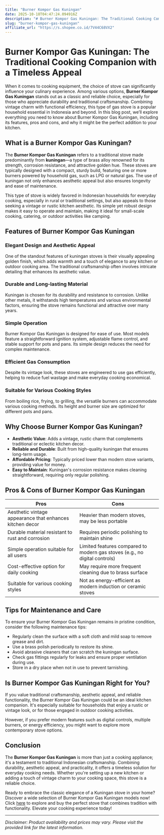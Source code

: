 ```yaml
---
title: "Burner Kompor Gas Kuningan"
date: 2025-10-18T04:47:24.094916Z
description: "# Burner Kompor Gas Kuningan: The Traditional Cooking Companion with a Timeless Appeal..."
slug: "burner-kompor-gas-kuningan"
affiliate_url: "https://s.shopee.co.id/7V44C68VX2"
---
```

# Burner Kompor Gas Kuningan: The Traditional Cooking Companion with a Timeless Appeal

When it comes to cooking equipment, the choice of stove can significantly influence your culinary experience. Among various options, **Burner Kompor Gas Kuningan** stands out as a classic and reliable choice, especially for those who appreciate durability and traditional craftsmanship. Combining vintage charm with functional efficiency, this type of gas stove is a popular household essential in Indonesia and beyond. In this blog post, we’ll explore everything you need to know about Burner Kompor Gas Kuningan, including its features, pros and cons, and why it might be the perfect addition to your kitchen.

## What is a Burner Kompor Gas Kuningan?

The **Burner Kompor Gas Kuningan** refers to a traditional stove made predominantly from **kuningan**—a type of brass alloy renowned for its strength, corrosion resistance, and attractive golden hue. These stoves are typically designed with a compact, sturdy build, featuring one or more burners powered by household gas, such as LPG or natural gas. The use of kuningan not only enhances aesthetic appeal but also ensures longevity and ease of maintenance.

This type of stove is widely favored in Indonesian households for everyday cooking, especially in rural or traditional settings, but also appeals to those seeking a vintage or rustic kitchen aesthetic. Its simple yet robust design makes it easy to operate and maintain, making it ideal for small-scale cooking, catering, or outdoor activities like camping.

## Features of Burner Kompor Gas Kuningan

### Elegant Design and Aesthetic Appeal

One of the standout features of kuningan stoves is their visually appealing golden finish, which adds warmth and a touch of elegance to any kitchen or outdoor cooking area. The traditional craftsmanship often involves intricate detailing that enhances its aesthetic value.

### Durable and Long-lasting Material

Kuningan is chosen for its durability and resistance to corrosion. Unlike other metals, it withstands high temperatures and various environmental factors, ensuring the stove remains functional and attractive over many years.

### Simple Operation

Burner Kompor Gas Kuningan is designed for ease of use. Most models feature a straightforward ignition system, adjustable flame control, and stable support for pots and pans. Its simple design reduces the need for complex maintenance.

### Efficient Gas Consumption

Despite its vintage look, these stoves are engineered to use gas efficiently, helping to reduce fuel wastage and make everyday cooking economical.

### Suitable for Various Cooking Styles

From boiling rice, frying, to grilling, the versatile burners can accommodate various cooking methods. Its height and burner size are optimized for different pots and pans.

## Why Choose Burner Kompor Gas Kuningan?

- **Aesthetic Value**: Adds a vintage, rustic charm that complements traditional or eclectic kitchen decor.
- **Reliable and Durable**: Built from high-quality kuningan that ensures long-term usage.
- **Affordable Pricing**: Typically priced lower than modern stove variants, providing value for money.
- **Easy to Maintain**: Kuningan's corrosion resistance makes cleaning straightforward, requiring only regular polishing.

## Pros & Cons of Burner Kompor Gas Kuningan

| **Pros** | **Cons** |
|------------|--------------|
| Aesthetic vintage appearance that enhances kitchen decor | Heavier than modern stoves, may be less portable |
| Durable material resistant to rust and corrosion | Requires periodic polishing to maintain shine |
| Simple operation suitable for all users | Limited features compared to modern gas stoves (e.g., no digital controls) |
| Cost-effective option for daily cooking | May require more frequent cleaning due to brass surface |
| Suitable for various cooking styles | Not as energy-efficient as modern induction or ceramic stoves |

## Tips for Maintenance and Care

To ensure your Burner Kompor Gas Kuningan remains in pristine condition, consider the following maintenance tips:

- Regularly clean the surface with a soft cloth and mild soap to remove grease and dirt.
- Use a brass polish periodically to restore its shine.
- Avoid abrasive cleaners that can scratch the kuningan surface.
- Check gas fittings regularly for leaks and ensure proper ventilation during use.
- Store in a dry place when not in use to prevent tarnishing.

## Is Burner Kompor Gas Kuningan Right for You?

If you value traditional craftsmanship, aesthetic appeal, and reliable functionality, the Burner Kompor Gas Kuningan could be an ideal kitchen companion. It's especially suitable for households that enjoy a rustic or vintage look, or for those engaged in outdoor cooking activities.

However, if you prefer modern features such as digital controls, multiple burners, or energy efficiency, you might want to explore more contemporary stove options.

## Conclusion

The **Burner Kompor Gas Kuningan** is more than just a cooking appliance; it's a testament to traditional Indonesian craftsmanship. Combining durability, aesthetic appeal, and practicality, it offers a timeless solution for everyday cooking needs. Whether you're setting up a new kitchen or adding a touch of vintage charm to your cooking space, this stove is a reliable choice.

Ready to embrace the classic elegance of a Kuningan stove in your home? Discover a wide selection of Burner Kompor Gas Kuningan models now! Click [here](https://s.shopee.co.id/7V44C68VX2) to explore and buy the perfect stove that combines tradition with functionality. Elevate your cooking experience today!

---

*Disclaimer: Product availability and prices may vary. Please visit the provided link for the latest information.*